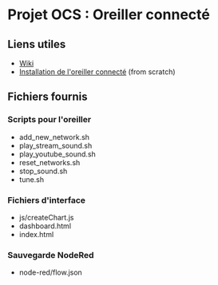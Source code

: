 # Projet OCS : Oreiller connecté

## Liens utiles
 * [Wiki](https://github.com/ltb-bossuyt/ocs-coussin-connecte/wiki)
 * [Installation de l'oreiller connecté](INSTALL.md) (from scratch)

## Fichiers fournis

### Scripts pour l'oreiller
 * add_new_network.sh
 * play_stream_sound.sh
 * play_youtube_sound.sh
 * reset_networks.sh
 * stop_sound.sh
 * tune.sh

### Fichiers d'interface
 * js/createChart.js
 * dashboard.html
 * index.html

### Sauvegarde NodeRed
 * node-red/flow.json